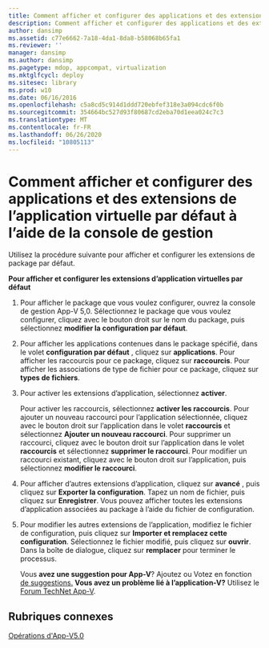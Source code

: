 ```yaml
---
title: Comment afficher et configurer des applications et des extensions de l’application virtuelle par défaut à l’aide de la console de gestion
description: Comment afficher et configurer des applications et des extensions de l’application virtuelle par défaut à l’aide de la console de gestion
author: dansimp
ms.assetid: c77e6662-7a18-4da1-8da8-b58068b65fa1
ms.reviewer: ''
manager: dansimp
ms.author: dansimp
ms.pagetype: mdop, appcompat, virtualization
ms.mktglfcycl: deploy
ms.sitesec: library
ms.prod: w10
ms.date: 06/16/2016
ms.openlocfilehash: c5a8cd5c914d1ddd720ebfef318e3a094cdc6f0b
ms.sourcegitcommit: 354664bc527d93f80687cd2eba70d1eea024c7c3
ms.translationtype: MT
ms.contentlocale: fr-FR
ms.lasthandoff: 06/26/2020
ms.locfileid: "10805113"
---
```

# Comment afficher et configurer des applications et des extensions de l’application virtuelle par défaut à l’aide de la console de gestion


Utilisez la procédure suivante pour afficher et configurer les extensions de package par défaut.

**Pour afficher et configurer les extensions d’application virtuelles par défaut**

1.  Pour afficher le package que vous voulez configurer, ouvrez la console de gestion App-V 5,0. Sélectionnez le package que vous voulez configurer, cliquez avec le bouton droit sur le nom du package, puis sélectionnez **modifier la configuration par défaut**.

2.  Pour afficher les applications contenues dans le package spécifié, dans le volet **configuration par défaut** , cliquez sur **applications**. Pour afficher les raccourcis pour ce package, cliquez sur **raccourcis**. Pour afficher les associations de type de fichier pour ce package, cliquez sur **types de fichiers**.

3.  Pour activer les extensions d’application, sélectionnez **activer**.

    Pour activer les raccourcis, sélectionnez **activer les raccourcis**. Pour ajouter un nouveau raccourci pour l’application sélectionnée, cliquez avec le bouton droit sur l’application dans le volet **raccourcis** et sélectionnez **Ajouter un nouveau raccourci**. Pour supprimer un raccourci, cliquez avec le bouton droit sur l’application dans le volet **raccourcis** et sélectionnez **supprimer le raccourci**. Pour modifier un raccourci existant, cliquez avec le bouton droit sur l’application, puis sélectionnez **modifier le raccourci**.

4.  Pour afficher d’autres extensions d’application, cliquez sur **avancé** , puis cliquez sur **Exporter la configuration**. Tapez un nom de fichier, puis cliquez sur **Enregistrer**. Vous pouvez afficher toutes les extensions d’application associées au package à l’aide du fichier de configuration.

5.  Pour modifier les autres extensions de l’application, modifiez le fichier de configuration, puis cliquez sur **Importer et remplacez cette configuration**. Sélectionnez le fichier modifié, puis cliquez sur **ouvrir**. Dans la boîte de dialogue, cliquez sur **remplacer** pour terminer le processus.

    Vous **avez une suggestion pour App-V**? Ajoutez ou Votez en fonction [de suggestions.](http://appv.uservoice.com/forums/280448-microsoft-application-virtualization) **Vous avez un problème lié à l’application-V?** Utilisez le [Forum TechNet App-V](https://social.technet.microsoft.com/Forums/home?forum=mdopappv).

## Rubriques connexes


[Opérations d'App-V5.0](operations-for-app-v-50.md)

 

 






